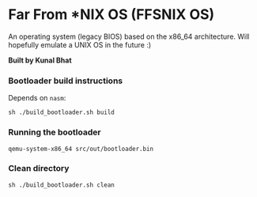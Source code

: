 #  Far From *NIX OS (FFSNIX OS)
An operating system (legacy BIOS) based on the x86_64 architecture. Will hopefully emulate a UNIX OS in the future :)

**Built by Kunal Bhat**

### Bootloader build instructions
Depends on `nasm`:
```
sh ./build_bootloader.sh build
```

### Running the bootloader
```
qemu-system-x86_64 src/out/bootloader.bin
```

### Clean directory
```
sh ./build_bootloader.sh clean
```